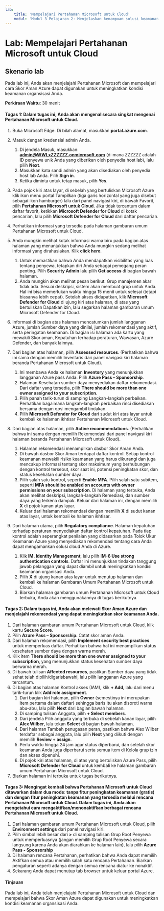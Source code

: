 ```yaml
---
lab:
    title: 'Mempelajari Pertahanan Microsoft untuk Cloud'
    modul: 'Modul 3 Pelajaran 2: Menjelaskan kemampuan solusi keamanan Microsoft: Menjelaskan kemampuan manajemen keamanan Azure'
---
```


# Lab: Mempelajari Pertahanan Microsoft untuk Cloud

## Skenario lab
Pada lab ini, Anda akan menjelajahi Pertahanan Microsoft dan mempelajari cara Skor Aman Azure dapat digunakan untuk meningkatkan kondisi keamanan organsisasi Anda.

**Perkiraan Waktu**: 30 menit

#### Tugas 1: Dalam tugas ini, Anda akan mengenal secara singkat mengenai Pertahanan Microsoft untuk Cloud.
1.	Buka Microsoft Edge. Di bilah alamat, masukkan **portal.azure.com**.

1. Masuk dengan kredensial admin Anda.
    1. Di jendela Masuk, masukkan **admin@WWLxZZZZZZ.onmicrosoft.com** (di mana ZZZZZZ adalah ID penyewa unik Anda yang diberikan oleh penyedia host lab), lalu pilih **Next**.
    1. Masukkan kata sandi admin yang akan disediakan oleh penyedia host lab Anda. Pilih **Sign in**.
    1. Ketika diminta untuk tetap masuk, pilih **Yes**.

1. Pada pojok kiri atas layar, di sebelah yang bertuliskan Microsoft Azure klik ikon menu portal Tampilkan (tiga garis horizontal yang juga disebut sebagai ikon hamburger) lalu dari panel navigasi kiri, di bawah Favorit, pilih **Pertahanan Microsoft untuk Cloud**.  Jika tidak tercantum dalam daftar favorit, ketikkan **Microsoft Defender for Cloud** di kotak pencarian, lalu pilih **Microsoft Defender for Cloud** dari daftar pencarian.

1. Perhatikan informasi yang tersedia pada halaman gambaran umum Pertahanan Microsoft untuk Cloud.  

1. Anda mungkin melihat kotak informasi warna biru pada bagian atas halaman yang menunjukkan bahwa Anda mungkin sedang melihat informasi yang dirahasiakan.  Klik **click here**.
    1. Untuk memastikan bahwa Anda mendapatkan visibilitas yang luas tentang penyewa, tetapkan diri Anda sebagai pemegang peran penting.  Pilih **Security Admin** lalu pilih **Get access** di bagian bawah halaman.
    1. Anda mungkin akan melihat pesan berikut: Grup manajemen akar tidak ada.  Sesuai deskripsi, sistem akan membuat grup untuk Anda.  Hal ini bisa memerlukan waktu hingga 15 menit untuk selesai (tetapi biasanya lebih cepat).  Setelah akses didapatkan, klik **Microsoft Defender for Cloud** di ujung kiri atas halaman, di atas yang bertuliskan Dapatkan izin, lalu segarkan halaman gambaran umum Microsoft Defender for Cloud.

1. Informasi di bagian atas halaman mencatumkan jumlah langganan Azure, jumlah Sumber daya yang dinilai, jumlah rekomendasi yang aktif, serta peringatan keamanan.  Di bagian isi halaman ada kartu yang mewakili Skor aman, Kepatuhan terhadap peraturan, Wawasan, Azure Defender, dan banyak lainnya.  

1. Dari bagian atas halaman, pilih **Assessed resources**.  (Perhatikan bahwa ini sama dengan memilih Inventaris dari panel navigasi kiri halaman beranda Pertahanan Microsoft untuk Cloud).
    1. Ini membawa Anda ke halaman **Inventory** yang menunjukkan langganan Azure pass Anda.  Pilih **Azure Pass – Sponsorship**.
    1. Halaman Kesehatan sumber daya menyediakan daftar rekomendasi.  Dari daftar yang tersedia, pilih **There should be more than one owner assigned to your subscription**.
    1. Pilih panah tarik-turun di samping Langkah-langkah perbaikan. Perhatikan bagaimana langkah-langkah perbaikan rinci disediakan bersama dengan opsi mengambil tindakan.  
    1. Pilih **Microsoft Defender for Cloud** dari sudut kiri atas layar untuk kembali ke halaman ikhtisar Pertahanan Microsoft untuk Cloud.

1. Dari bagian atas halaman, pilih **Active recommendations**.  (Perhatikan bahwa ini sama dengan memilih Rekomendasi dari panel navigasi kiri halaman beranda Pertahanan Microsoft untuk Cloud).
    1. Halaman rekomendasi menampilkan dasbor Skor Aman Anda.
    1. Di bawah dasbor Skor Aman terdapat daftar kontrol. Setiap kontrol keamanan mewakili risiko keamanan yang harus dikurangi dan juga mencakup informasi tentang skor maksimum yang berhubungan dengan kontrol tersebut, skor saat ini, potensi peningkatan skor, dan status kesehatan sumber daya.  
    1. Pilih salah satu kontrol, seperti **Enable MFA**.  Pilih salah satu subitem, seperti **MFA should be enabled on accounts with owner permissions on your subscription**.  Di halaman yang terbuka, Anda akan melihat deskripsi, langkah-langkah Remediasi, dan sumber daya yang terkena dampak. Keluar dari halaman ini, dengan memilih **X** di pojok kanan atas layar.
    1. Keluar dari halaman rekomendasi dengan memilih **X** di sudut kanan atas layar, untuk kembali ke halaman ikhtisar.

1. Dari halaman utama, pilih **Regulatory compliance**. Halaman kepatuhan terhadap peraturan menyediakan daftar kontrol kepatuhan.  Pada tiap kontrol adalah seperangkat penilaian yang didasarkan pada Tolok Ukur Keamanan Azure yang menyediakan rekomendasi tentang cara Anda dapat mengamankan solusi cloud Anda di Azure.
    1. Klik **IM. Identity Management**, lalu pilih **IM-6 Use strong authentication controls**.  Daftar ini menunjukkan tindakan tanggung jawab pelanggan yang dapat diambil untuk meningkatkan kondisi keamanan organisasi Anda.
    1. Pilih **X** di ujung kanan atas layar untuk menutup halaman dan kembali ke halaman Gambaran Umum Pertahanan Microsoft untuk Cloud. 
    1. Biarkan halaman gambaran umum Pertahanan Microsoft untuk Cloud terbuka, Anda akan menggunakannya di tugas berikutnya.


#### Tugas 2: Dalam tugas ini, Anda akan melewati Skor Aman Azure dan menjelajahi rekomendasi yang dapat meningkatkan skor keamanan Anda. 

1. Dari halaman gambaran umum Pertahanan Microsoft untuk Cloud, klik kartu **Secure Score**.
1. Pilih **Azure Pass – Sponsorship**.  Catat skor aman Anda.
1. Dari halaman rekomendasi, pilih **Implement security best practices** untuk memperluas daftar. Perhatikan bahwa hal ini menampilkan status kesehatan sumber daya dengan warna merah.
1. Klik item **There should be more than one owner assigned to your subscription**, yang menunjukkan status kesehatan sumber daya berwarna merah. 
1. Di bawah tulisan **Affected resources**, pastikan Sumber daya yang tidak sehat telah dipilih/digarisbawahi, lalu pilih langganan Azure yang tercantum.
1. Di bagian atas halaman Kontrol akses (IAM), klik **+ Add**, lalu dari menu tarik-turun klik **Add role assignment**.
    1. Dari bagian kiri halaman, pilih **Owner** (semestinya ini merupakan item pertama dalam daftar) sehingga baris itu akan disoroti warna abu-abu, lalu pilih **Next** dari bagian bawah halaman.
    1. Di samping tulisan Anggota, pilih **+ Select members**. 
    1. Dari jendela Pilih anggota yang terbuka di sebelah kanan layar, pilih **Alex Wilber**, lalu tekan **Select** di bagian bawah halaman.  
    1. Dari halaman Tambah penugasan peran, pastikan bahwa Alex Wilber terdaftar sebagai anggota, lalu pilih **Next** yang diikuti dengan memilih **Review + assign**.
    1. Perlu waktu hingga 24 jam agar status diperbarui, dan setelah skor keamanan Anda juga diperbarui serta semua item di Kelola grup izin dan akses dipenuhi.
    1. Di pojok kiri atas halaman, di atas yang bertuliskan Azure Pass, pilih **Microsoft Defender for Cloud** untuk kembali ke halaman gambaran umum Pertahanan Microsoft untuk Cloud.
1. Biarkan halaman ini terbuka untuk tugas berikutnya.


#### Tugas 3:  Mengingat kembali bahwa Pertahanan Microsoft untuk Cloud ditawarkan dalam dua mode: tanpa fitur peningkatan keamanan (gratis) dan dengan fitur peningkatan keamanan yang tersedia melalui rencana Pertahanan Microsoft untuk Cloud. Dalam tugas ini, Anda akan mengetahui cara mengaktifkan/menonaktifkan berbagai rencana Pertahanan Microsoft untuk Cloud.

1.	Dari halaman gambaran umum Pertahanan Microsoft untuk Cloud, pilih **Environment settings** dari panel navigasi kiri.
1. Pilih simbol lebih besar dari **>** di samping tulisan Grup Root Penyewa untuk memperluasnya (jangan memilih Grup Root Penyewa secara langsung karena Anda akan diarahkan ke halaman lain), lalu pilih **Azure Pass - Sponsorship**
1.	Di halaman rencana Pertahanan, perhatikan bahwa Anda dapat memilih Aktifkan semua atau memilih salah satu rencana Pertahanan. Biarkan pengaturan seperti adanya dengan semua rencana diatur ke nonaktif.
1.	Sekarang Anda dapat menutup tab browser untuk keluar portal Azure.


#### Tinjauan
Pada lab ini, Anda telah menjelajahi Pertahanan Microsoft untuk Cloud dan mempelajari bahwa  Skor Aman Azure dapat digunakan untuk meningkatkan kondisi keamanan organsisasi Anda.
